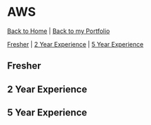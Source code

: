 # AWS

[Back to Home](/interview-questions) | [Back to my Portfolio](https://nirmalakumarsahu.in/)

[Fresher](#fresher) | [2 Year Experience](#2-year-experience) | [5 Year Experience](#5-year-experience)

## Fresher

## 2 Year Experience

## 5 Year Experience
